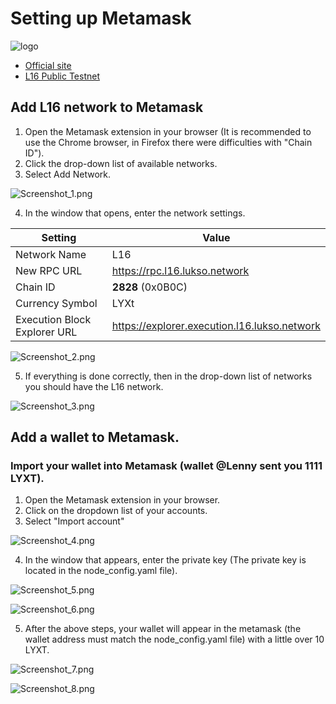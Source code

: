 # Setting up Metamask

![logo](https://miro.medium.com/max/1400/1*FuaS0MBs0hZkyVJx21e9Tw.png)

* [Official site](https://www.lukso.network/)
* [L16 Public Testnet](https://docs.lukso.tech/networks/l16-testnet/)

## Add L16 network to Metamask


1. Open the Metamask extension in your browser (It is recommended to use the Chrome browser, in Firefox there were difficulties with "Chain ID").
2. Click the drop-down list of available networks.
3. Select Add Network.

![Screenshot_1.png](https://github.com/ShchegolevYA/Tutorial_Testnents-Nodes/blob/main/LUKSO/L16/png/Screenshot_1.png)


4. In the window that opens, enter the network settings.



| Setting                       |  Value                                       |
| ----------------------------- | ---------------------------------------------|
| Network Name                  | L16                                          |
| New RPC URL                   | https://rpc.l16.lukso.network                |
| Chain ID                      | **2828** (0x0B0C)                            |
| Currency Symbol               | LYXt                                         |
| Execution Block Explorer URL  | https://explorer.execution.l16.lukso.network |


![Screenshot_2.png](https://github.com/ShchegolevYA/Tutorial_Testnents-Nodes/blob/main/LUKSO/L16/png/Screenshot_2.png)



5. If everything is done correctly, then in the drop-down list of networks you should have the L16 network.


![Screenshot_3.png](https://github.com/ShchegolevYA/Tutorial_Testnents-Nodes/blob/main/LUKSO/L16/png/Screenshot_3.png)


## Add a wallet to Metamask.
### Import your wallet into Metamask (wallet @Lenny sent you 1111 LYXT).


1. Open the Metamask extension in your browser.
2. Click on the dropdown list of your accounts.
3. Select "Import account"


![Screenshot_4.png](https://github.com/ShchegolevYA/Tutorial_Testnents-Nodes/blob/main/LUKSO/L16/png/Screenshot_4.png)


4. In the window that appears, enter the private key (The private key is located in the node_config.yaml file).

![Screenshot_5.png](https://github.com/ShchegolevYA/Tutorial_Testnents-Nodes/blob/main/LUKSO/L16/png/Screenshot_5.png)

![Screenshot_6.png](https://github.com/ShchegolevYA/Tutorial_Testnents-Nodes/blob/main/LUKSO/L16/png/Screenshot_6.png)


5. After the above steps, your wallet will appear in the metamask (the wallet address must match the node_config.yaml file) with a little over 10 LYXT.

![Screenshot_7.png](https://github.com/ShchegolevYA/Tutorial_Testnents-Nodes/blob/main/LUKSO/L16/png/Screenshot_7.png)

![Screenshot_8.png](https://github.com/ShchegolevYA/Tutorial_Testnents-Nodes/blob/main/LUKSO/L16/png/Screenshot_8.png)
